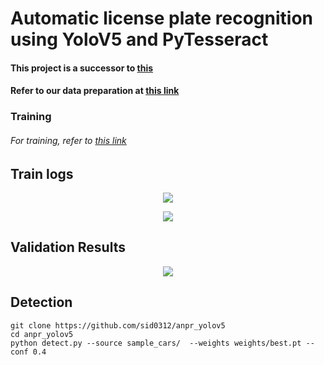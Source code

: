 # Automatic license plate recognition using YoloV5 and PyTesseract

#### This project is a successor to [this](https://github.com/sid0312/ANPR)

#### Refer to our data preparation at [this link](https://github.com/sid0312/ANPR/blob/master/notebooks/data_preparation.ipynb)

### Training 

###### For training, refer to [this link](yolov5_license_plate_train.ipynb)

## Train logs

<p align="center">  
  <img src="https://github.com/sid0312/anpr_yolov5/blob/master/visualizations/results.png">
</p>

<p align="center">  
  <img src="https://github.com/sid0312/anpr_yolov5/blob/master/visualizations/labels.png">
</p>


## Validation Results

<p align="center">  
  <img src="https://github.com/sid0312/anpr_yolov5/blob/master/results/test_batch0_gt.jpg">
</p>

## Detection
```
git clone https://github.com/sid0312/anpr_yolov5
cd anpr_yolov5
python detect.py --source sample_cars/  --weights weights/best.pt --conf 0.4
```
